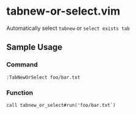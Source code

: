 # tabnew-or-select.vim
Automatically select `tabnew` or `select exists tab`

## Sample Usage

### Command

```
:TabNewOrSelect foo/bar.txt
```

### Function

```
call tabnew_or_select#run('foo/bar.txt`)
```
